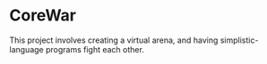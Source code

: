 # CoreWar
This project involves creating a virtual arena, and having simplistic-language programs fight each other.
